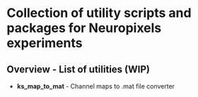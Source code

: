 # Collection of utility scripts and packages for Neuropixels experiments

## Overview - List of utilities (WIP)
- **ks_map_to_mat** - Channel maps to .mat file converter
